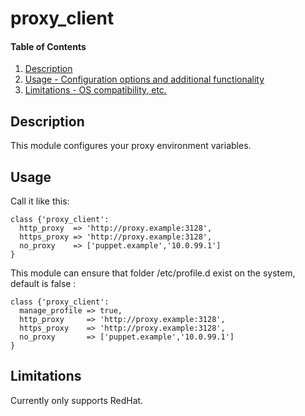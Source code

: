 # proxy_client

#### Table of Contents

1. [Description](#description)
1. [Usage - Configuration options and additional functionality](#usage)
1. [Limitations - OS compatibility, etc.](#limitations)

## Description

This module configures your proxy environment variables.

## Usage

Call it like this:

```puppet
class {'proxy_client':
  http_proxy  => 'http://proxy.example:3128',
  https_proxy => 'http://proxy.example:3128',
  no_proxy    => ['puppet.example','10.0.99.1']
}
```

This module can ensure that folder /etc/profile.d exist on the system, default is false :

```puppet
class {'proxy_client':
  manage_profile => true,
  http_proxy     => 'http://proxy.example:3128',
  https_proxy    => 'http://proxy.example:3128',
  no_proxy       => ['puppet.example','10.0.99.1']
}
```

## Limitations

Currently only supports RedHat.

